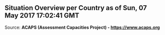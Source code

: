 ## Situation Overview per Country as of Sun, 07 May 2017 17:02:41 GMT

Source: **ACAPS (Assessment Capacities Project) - https://www.acaps.org**